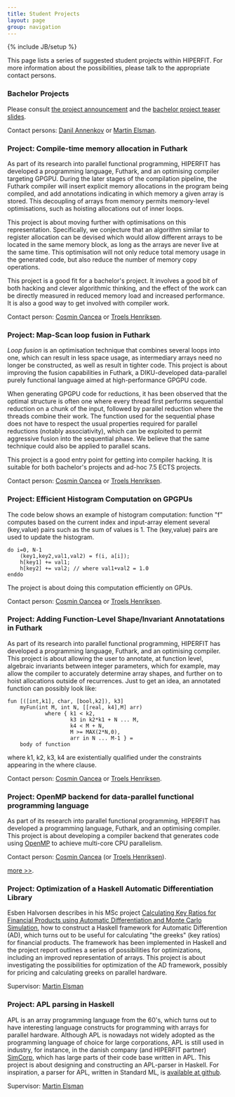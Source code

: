 ```yaml
---
title: Student Projects
layout: page
group: navigation
---
```

{% include JB/setup %}

This page lists a series of suggested student projects within
HIPERFIT. For more information about the possibilities, please talk to
the appropriate contact persons.

### Bachelor Projects

Please consult [the project announcement](/news/2015/08/25/bachelor-projects/) and the [bachelor project teaser slides](/pdf/HIPERFIT_PROTOTYPE_2015.pdf).

Contact persons: [Danil Annenkov](people.html) or [Martin Elsman](people.html).

### Project: Compile-time memory allocation in Futhark

As part of its research into parallel functional programming, HIPERFIT
has developed a programming language, Futhark, and an optimising
compiler targeting GPGPU.  During the later stages of the compilation
pipeline, the Futhark compiler will insert explicit memory allocations
in the program being compiled, and add annotations indicating in which
memory a given array is stored.  This decoupling of arrays from memory
permits memory-level optimisations, such as hoisting allocations out
of inner loops.

This project is about moving further with optimisations on this
representation.  Specifically, we conjecture that an algorithm similar
to register allocation can be devised which would allow different
arrays to be located in the same memory block, as long as the arrays
are never live at the same time.  This optimisation will not only
reduce total memory usage in the generated code, but also reduce the
number of memory copy operations.

This project is a good fit for a bachelor's project.  It involves a
good bit of both hacking and clever algorithmic thinking, and the
effect of the work can be directly measured in reduced memory load and
increased performance.  It is also a good way to get involved with
compiler work.

Contact person: [Cosmin Oancea](people.html) or [Troels Henriksen](people.html).

### Project: Map-Scan loop fusion in Futhark

*Loop fusion* is an optimisation technique that combines several loops
into one, which can result in less space usage, as intermediary arrays
need no longer be constructed, as well as result in tighter code.
This project is about improving the fusion capabilities in Futhark, a
DIKU-developed data-parallel purely functional language aimed at
high-performance GPGPU code.

When generating GPGPU code for reductions, it has been observed that
the optimal structure is often one where every thread first performs
sequential reduction on a chunk of the input, followed by parallel
reduction where the threads combine their work.  The function used for
the sequential phase does not have to respect the usual properties
required for parallel reductions (notably associativity), which can be
exploited to permit aggressive fusion into the sequential phase.  We
believe that the same technique could also be applied to parallel
scans.

This project is a good entry point for getting into compiler hacking.
It is suitable for both bachelor's projects and ad-hoc 7.5 ECTS
projects.

Contact person: [Cosmin Oancea](people.html) or [Troels Henriksen](people.html).

### Project: Efficient Histogram Computation on GPGPUs

The code below shows an example of histogram computation:
function "f" computes based on the current index and 
input-array element several (key,value) pairs such as
the sum of values is 1. The (key,value) pairs are used
to update the histogram.  

    do i=0, N-1
        (key1,key2,val1,val2) = f(i, a[i]);
        h[key1] += val1;
        h[key2] += val2; // where val1+val2 = 1.0
    enddo


The project is about doing this computation efficiently on GPUs.

Contact person: [Cosmin Oancea](people.html) or [Troels Henriksen](people.html).

### Project: Adding Function-Level Shape/Invariant Annotatations in Futhark

As part of its research into parallel functional programming, HIPERFIT
has developed a programming language, Futhark, and an optimising
compiler.  This project is about allowing the user to annotate, at function
level, algebraic invariants between integer parameters, which for example, 
may allow the compiler to accurately determine array shapes, and further
on to hoist allocations outside of recurrences.  Just to get an idea, an
annotated function can possibly look like:

    fun [([int,k1], char, [bool,k2]), k3]
        myFun(int M, int N, [[real, k4],M] arr)
                where { k1 < k2, 
                        k3 in k2*k1 + N ... M,
                        k4 < M + N,
                        M >= MAX(2*N,0),
                        arr in N ... M-1 } = 
        body of function

where k1, k2, k3, k4 are existentially qualified under the constraints
appearing in the where clause.


Contact person: [Cosmin Oancea](people.html) or [Troels Henriksen](people.html).


### Project: OpenMP backend for data-parallel functional programming language

As part of its research into parallel functional programming, HIPERFIT
has developed a programming language, Futhark, and an optimising
compiler.  This project is about developing a compiler backend that
generates code using [OpenMP](http://en.wikipedia.org/wiki/OpenMP) to
achieve multi-core CPU parallelism.

Contact person: [Cosmin Oancea](people.html) (or [Troels Henriksen](people.html)).

[more >>](studentproject_openmp_backend.html).


### Project: Optimization of a Haskell Automatic Differentiation Library

Esben Halvorsen describes in his MSc project [Calculating Key Ratios
for Financial Products using Automatic Differentiation and Monte Carlo
Simulation](/pdf/ad_esben.pdf), how to construct a
Haskell framework for Automatic Differention (AD), which turns out to
be useful for calculating "the greeks" (key ratios) for financial
products. The framework has been implemented in Haskell and the
project report outlines a series of possibilities for optimizations,
including an improved representation of arrays. This project is about
investigating the possibilities for optimization of the AD framework,
possibly for pricing and calculating greeks on parallel hardware.

Supervisor: [Martin Elsman](http://www.elsman.com)

### Project: APL parsing in Haskell

APL is an array programming language from the 60's, which turns out to
have interesting language constructs for programming with arrays for
parallel hardware. Although APL is nowadays not widely adopted as the
programming language of choice for large corporations, APL is still
used in industry, for instance, in the danish company (and HIPERFIT
partner) [SimCorp](http://www.simcorp.com), which has large parts of their
code base written in APL. This project is about designing and
constructing an APL-parser in Haskell. For inspiration, a parser for
APL, written in Standard ML, is [available at
github](https://github.com/melsman/aplparse).

Supervisor: [Martin Elsman](http://www.elsman.com)
